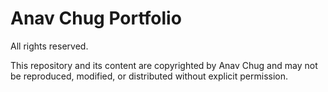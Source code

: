 # Anav Chug Portfolio

All rights reserved.

This repository and its content are copyrighted by Anav Chug and may not be reproduced, modified, or distributed without explicit permission.
